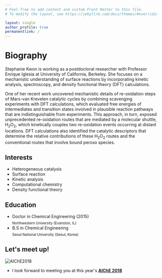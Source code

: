 ```yaml
---
# Feel free to add content and custom Front Matter to this file.
# To modify the layout, see https://jekyllrb.com/docs/themes/#overriding-theme-defaults

layout: single
author_profile: true
permanentlink: /
---
```


<p align="center">
  <!-- <img src="http://static.pokemonpets.com/images/monsters-images-300-300/18050-Shiny-Alolan-Diglett.png"> -->
  <!-- <img src="http://www.iec.northwestern.edu/images/People/stephanie_sm.jpg"> -->
</p>

# Biography
Stephanie Kwon is working as a postdoctoral researcher with Professor Enrique Iglesia at University of California, Berkeley. She focuses on a mechanistic understanding of surface reactions by incorporating kinetic analysis, spectroscopy, and density functional theory (DFT) calculations. 

One of her recent work uncovered mechanistic details of re-oxidation steps of Mars-van Krevelen catalytic cycles by combining scavenging experiments with DFT calculations, which evaluated free energies of intermediates and transition states involved in plausible reaction pathways that are indistinguishable from experiments. This approach, in turn, exposed unprecedented re-oxidation routes that are mediated by a molecular shuttle, H<sub>2</sub>O<sub>2</sub>, which kinetically couples two re-oxidation events occurring at distant locations. DFT calculations also identified the catalytic descriptors that determine the relative contributions of these H<sub>2</sub>O<sub>2</sub> routes and the conventional routes that involve bound peroxo species.


## Interests
* Heterogeneous catalysis
* Surface reaction
* Kinetic analysis 
* Computational chemistry
* Density functional theory 


## Education
* Doctor in Chemical Engineering (2015) <br>
<sub>Northwestern University (Evanston, IL)</sub>
* B.S in Chemical Engineering<br>
<sub>Seoul National University (Seoul, Korea)</sub>


## Let's meet up!
<img src="https://www.aiche.org/sites/default/files/styles/aiche_content_scaled/public/images/conference/logo/2018_annual_logo_web.png?itok=D6g3QcEe" 
    alt="AIChE2018">

* I look forward to meeting you at this year's [**AIChE 2018**](https://aiche.confex.com/aiche/2018/meetingapp.cgi/Person/191794)

